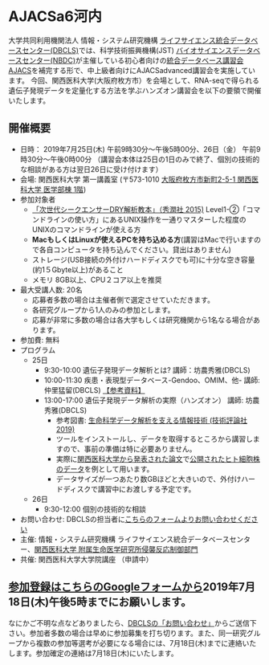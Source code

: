 # AJACSa6河内

大学共同利用機関法人 情報・システム研究機構 [ライフサイエンス統合データベースセンター(DBCLS)](https://dbcls.rois.ac.jp/)では、科学技術振興機構(JST) [バイオサイエンスデータベースセンター(NBDC)](https://biosciencedbc.jp/)が主催している初心者向けの[統合データベース講習会AJACS](https://biosciencedbc.jp/event/ajacs/)を補完する形で、中上級者向けにAJACSadvanced講習会を実施しています。
今回、関西医科大学(大阪府枚方市）を会場として、RNA-seqで得られる遺伝子発現データを定量化する方法を学ぶハンズオン講習会を以下の要領で開催いたします。

## 開催概要

- 日時： 2019年7月25日(木) 午前9時30分〜午後5時00分、26日（金） 午前9時30分〜午後0時00分 （講習会本体は25日の1日のみで終了、個別の技術的な相談がある方は翌日26日に受け付けます）
- 会場: 関西医科大学 第一講義室 (〒573-1010 [大阪府枚方市新町2-5-1 関西医科大学 医学部棟 1階](http://www.kmu.ac.jp/info/campus/access/index.html)) 
- 参加対象者 
  - [「次世代シークエンサーDRY解析教本」（秀潤社 2015)](https://gakken-mesh.jp/book/detail/9784780909203.html) Level1-②「コマンドラインの使い方」にあるUNIX操作を一通りマスターした程度のUNIXのコマンドラインが使える方
  - **MacもしくはLinuxが使えるPCを持ち込める方**(講習はMacで行いますので各自コンピュータを持ち込んでください。貸出はありません)
  - ストレージ(USB接続の外付けハードディスクでも可)に十分な空き容量(約1５Gbyte以上)があること
  - メモリ 8GB以上、CPU２コア以上を推奨
- 最大受講人数: 20名
  - 応募者多数の場合は主催者側で選定させていただきます。
  - 各研究グループから1人のみの参加とします。
  - 応募が非常に多数の場合は各大学もしくは研究機関から1名なる場合があります。
- 参加費: 無料
- プログラム
  - 25日
    - 9:30-10:00 遺伝子発現データ解析とは? 講師：坊農秀雅(DBCLS)
    - 10:00-11:30 疾患・表現型データベース-Gendoo、OMIM、他- 講師: 仲里猛留(DBCLS) [【参考資料】](https://togotv.dbcls.jp/ja/ajacs2019015.html)
    - 13:00-17:00 遺伝子発現データ解析の実際（ハンズオン） 講師: 坊農秀雅(DBCLS)
      - 参考図書: [生命科学データ解析を支える情報技術 (技術評論社 2019)](https://gihyo.jp/book/2019/978-4-297-10319-4)
      - ツールをインストールし、データを取得するところから講習しますので、事前の準備は特に必要ありません。
      - 実際に[関西医科大学から発表された論文](https://doi.org/10.1038/s41598-018-27220-8)で[公開されたヒト細胞株のデータ](http://sra.dbcls.jp/details.html?db=sra&accession=DRP004279&_id=DRP004279)を例として用います。
      - データサイズが一つあたり数GBほどと大きいので、外付けハードディスクで講習中にお渡しする予定です。
  - 26日
    - 9:30-12:00 個別の技術的な相談
- お問い合わせ: DBCLSの担当者に[こちらのフォームよりお問い合わせください](https://dbcls.rois.ac.jp/contact.html)
- 主催: 情報・システム研究機構 ライフサイエンス統合データベースセンター、[関西医科大学 附属生命医学研究所侵襲反応制御部門](http://hypoxia.jp/hss/)
- 共催: 関西医科大学大学院講座 （申請中）

## [参加登録はこちらのGoogleフォームから](https://forms.gle/wpjVPsYhLajxoBzK9)2019年7月18日(木)午後5時までにお願いします。

なにかご不明な点などありましたら、[DBCLSの「お問い合わせ」](https://dbcls.rois.ac.jp/contact.html)からご送信下さい。参加者多数の場合は早めに参加募集を打ち切ります。また、同一研究グループから複数の参加等選考が必要になる場合には、7月18日(木)までに連絡いたします。参加確定の連絡は7月18日(木)にいたします。
